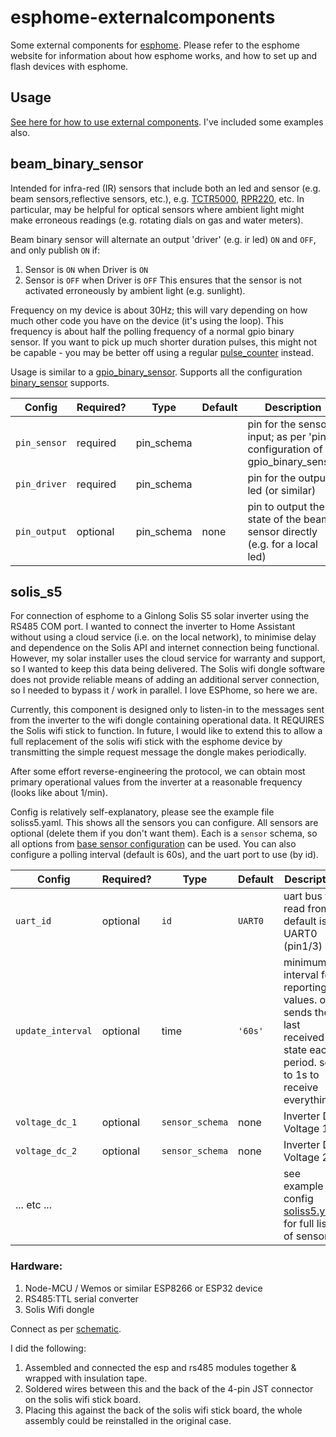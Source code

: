 # esphome-externalcomponents
Some external components for [esphome](https://esphome.io/index.html). Please refer to the esphome website for information about how esphome works, and how to set up and flash devices with esphome.
## Usage
[See here for how to use external components](https://esphome.io/components/external_components.html).
I've included some examples also.
## beam_binary_sensor
Intended for infra-red (IR) sensors that include both an led and sensor (e.g. beam sensors,reflective sensors, etc.), e.g. [TCTR5000](https://www.vishay.com/docs/83760/tcrt5000.pdf), [RPR220](https://fscdn.rohm.com/en/products/databook/datasheet/opto/optical_sensor/photosensor/rpr-220.pdf), etc. In particular, may be helpful for optical sensors where ambient light might make erroneous readings (e.g. rotating dials on gas and water meters).

Beam binary sensor will alternate an output 'driver' (e.g. ir led) `ON` and `OFF`, and only publish `ON` if: 
1. Sensor is `ON` when Driver is `ON`
2. Sensor is `OFF` when Driver is `OFF`
This ensures that the sensor is not activated erroneously by ambient light (e.g. sunlight).

Frequency on my device is about 30Hz; this will vary depending on how much other code you have on the device (it's using the loop). This frequency is about half the polling frequency of a normal gpio binary sensor. If you want to pick up much shorter duration pulses, this might not be capable - you may be better off using a regular [pulse_counter](https://esphome.io/components/sensor/pulse_counter.html) instead.

Usage is similar to a [gpio_binary_sensor](https://esphome.io/components/binary_sensor/gpio.html). Supports all the configuration [binary_sensor](https://esphome.io/components/binary_sensor/index.html) supports.

| Config | Required? | Type | Default | Description |
| --- | --- | --- | --- | --- |
| `pin_sensor` | required | pin_schema | | pin for the sensor input; as per 'pin' configuration of gpio_binary_sensor |
| `pin_driver` | required | pin_schema | | pin for the output led (or similar) |
| `pin_output` | optional | pin_schema | none | pin to output the state of the beam sensor directly (e.g. for a local led) |

## solis_s5
For connection of esphome to a Ginlong Solis S5 solar inverter using the RS485 COM port. I wanted to connect the inverter to Home Assistant without using a cloud service (i.e. on the local network), to minimise delay and dependence on the Solis API and internet connection being functional. However, my solar installer uses the cloud service for warranty and support, so I wanted to keep this data being delivered. The Solis wifi dongle software does not provide reliable means of adding an additional server connection, so I needed to bypass it / work in parallel. I love ESPhome, so here we are.

Currently, this component is designed only to listen-in to the messages sent from the inverter to the wifi dongle containing operational data. It REQUIRES the Solis wifi stick to function. In future, I would like to extend this to allow a full replacement of the solis wifi stick with the esphome device by transmitting the simple request message the dongle makes periodically.

After some effort reverse-engineering the protocol, we can obtain most primary operational values from the inverter at a reasonable frequency (looks like about 1/min).

Config is relatively self-explanatory, please see the example file soliss5.yaml. This shows all the sensors you can configure. All sensors are optional (delete them if you don't want them). Each is a `sensor` schema, so all options from [base sensor configuration](https://esphome.io/components/sensor/index.html#base-sensor-configuration) can be used. You can also configure a polling interval (default is 60s), and the uart port to use (by id).

| Config | Required? | Type | Default | Description |
| --- | --- | --- | --- | --- |
| `uart_id` | optional | `id` | `UART0` | uart bus to read from; default is UART0 (pin1/3) |
| `update_interval` | optional | time | `'60s'` | minimum interval for reporting values. only sends the last received state each period. set to 1s to receive everything |
| `voltage_dc_1` | optional | `sensor_schema` | none | Inverter DC Voltage 1 |
| `voltage_dc_2` | optional | `sensor_schema` | none | Inverter DC Voltage 2 |
| ... etc ... | | | | see example config [soliss5.yaml](https://github.com/grob6000/esphome-externalcomponents/blob/master/soliss5.yaml) for full list of sensors|

### Hardware:
1. Node-MCU / Wemos or similar ESP8266 or ESP32 device
2. RS485:TTL serial converter
3. Solis Wifi dongle

Connect as per [schematic](https://github.com/grob6000/esphome-externalcomponents/blob/master/solis_piggyback_schematic_0.pdf).

I did the following:
1. Assembled and connected the esp and rs485 modules together & wrapped with insulation tape.
2. Soldered wires between this and the back of the 4-pin JST connector on the solis wifi stick board.
3. Placing this against the back of the solis wifi stick board, the whole assembly could be reinstalled in the original case.
